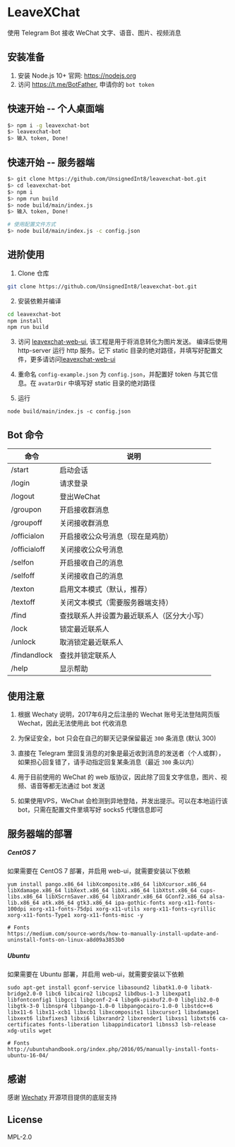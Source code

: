 # LeaveXChat

使用 Telegram Bot 接收 WeChat 文字、语音、图片、视频消息

## 安装准备

1. 安装 Node.js 10+  官网: https://nodejs.org
2. 访问 https://t.me/BotFather, 申请你的 `bot token`

## 快速开始 -- 个人桌面端 

```bash
$> npm i -g leavexchat-bot
$> leavexchat-bot
$> 输入 token, Done!
```

## 快速开始 -- 服务器端

```bash
$> git clone https://github.com/UnsignedInt8/leavexchat-bot.git  
$> cd leavexchat-bot  
$> npm i 
$> npm run build 
$> node build/main/index.js 
$> 输入 token, Done!
```

```bash
# 使用配置文件方式
$> node build/main/index.js -c config.json
```

## 进阶使用

1. Clone 仓库
```bash
git clone https://github.com/UnsignedInt8/leavexchat-bot.git
```

2. 安装依赖并编译
```bash
cd leavexchat-bot
npm install
npm run build
```

3. 访问 [leavexchat-web-ui](https://github.com/UnsignedInt8/leavexchat-web-ui/), 该工程是用于将消息转化为图片发送。 编译后使用 http-server 运行 http 服务。记下 static 目录的绝对路径，并填写好配置文件，更多请访问[leavexchat-web-ui](https://github.com/UnsignedInt8/leavexchat-web-ui/)

4. 重命名 `config-example.json` 为 `config.json`，并配置好 token 与其它信息。在 `avatarDir` 中填写好 static 目录的绝对路径

5. 运行
```
node build/main/index.js -c config.json
```

## Bot 命令

| 命令 | 说明 |
|---|---|
|/start|启动会话|
|/login|请求登录|
|/logout|登出WeChat|
|/groupon|开启接收群消息|
|/groupoff|关闭接收群消息|
|/officialon|开启接收公众号消息（现在是鸡肋）|
|/officialoff|关闭接收公众号消息|
|/selfon|开启接收自己的消息|
|/selfoff|关闭接收自己的消息|
|/texton|启用文本模式（默认，推荐）|
|/textoff|关闭文本模式（需要服务器端支持）|
|/find|查找联系人并设置为最近联系人（区分大小写）|
|/lock|锁定最近联系人|
|/unlock|取消锁定最近联系人|
|/findandlock|查找并锁定联系人|
|/help|显示帮助|

## 使用注意

1. 根据 Wechaty 说明，2017年6月之后注册的 Wechat 账号无法登陆网页版 Wechat，因此无法使用此 bot 代收消息

2. 为保证安全，bot 只会在自己的聊天记录保留最近 `300` 条消息 (默认 300)

3. 直接在 Telegram 里回复消息的对象是最近收到消息的发送者（个人或群），如果担心回复错了，请手动指定回复某条消息（最近 `300` 条以内）

4. 用于目前使用的 WeChat 的 web 版协议，因此除了回复文字信息，图片、视频、语音等都无法通过 bot 发送

5. 如果使用VPS，WeChat 会检测到异地登陆，并发出提示。可以在本地运行该 bot，只需在配置文件里填写好 socks5 代理信息即可

## 服务器端的部署

##### CentOS 7

如果需要在 CentOS 7 部署，并启用 web-ui，就需要安装以下依赖

```
yum install pango.x86_64 libXcomposite.x86_64 libXcursor.x86_64 libXdamage.x86_64 libXext.x86_64 libXi.x86_64 libXtst.x86_64 cups-libs.x86_64 libXScrnSaver.x86_64 libXrandr.x86_64 GConf2.x86_64 alsa-lib.x86_64 atk.x86_64 gtk3.x86_64 ipa-gothic-fonts xorg-x11-fonts-100dpi xorg-x11-fonts-75dpi xorg-x11-utils xorg-x11-fonts-cyrillic xorg-x11-fonts-Type1 xorg-x11-fonts-misc -y

# Fonts
https://medium.com/source-words/how-to-manually-install-update-and-uninstall-fonts-on-linux-a8d09a3853b0
```

##### Ubuntu 

如果需要在 Ubuntu 部署，并启用 web-ui，就需要安装以下依赖
```
sudo apt-get install gconf-service libasound2 libatk1.0-0 libatk-bridge2.0-0 libc6 libcairo2 libcups2 libdbus-1-3 libexpat1 libfontconfig1 libgcc1 libgconf-2-4 libgdk-pixbuf2.0-0 libglib2.0-0 libgtk-3-0 libnspr4 libpango-1.0-0 libpangocairo-1.0-0 libstdc++6 libx11-6 libx11-xcb1 libxcb1 libxcomposite1 libxcursor1 libxdamage1 libxext6 libxfixes3 libxi6 libxrandr2 libxrender1 libxss1 libxtst6 ca-certificates fonts-liberation libappindicator1 libnss3 lsb-release xdg-utils wget

# Fonts
http://ubuntuhandbook.org/index.php/2016/05/manually-install-fonts-ubuntu-16-04/
```

## 感谢

感谢 [Wechaty](https://github.com/Chatie/wechaty/) 开源项目提供的底层支持

## License

MPL-2.0